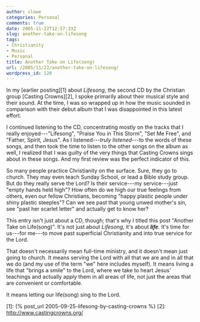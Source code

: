 ```yaml
---
author: slowe
categories: Personal
comments: true
date: 2005-11-22T12:57:33Z
slug: another-take-on-lifesong
tags:
- Christianity
- Music
- Personal
title: Another Take on Life(song)
url: /2005/11/22/another-take-on-lifesong/
wordpress_id: 120
---
```


In my [earlier posting][1] about _Lifesong_, the second CD by the Christian group [Casting Crowns][2], I spoke primarily about their musical style and their sound. At the time, I was so wrapped up in how the music sounded in comparison with their debut album that I was disappointed in this latest effort.

I continued listening to the CD, concentrating mostly on the tracks that I really enjoyed---"Lifesong", "Praise You in This Storm", "Set Me Free", and "Father, Spirit, Jesus". As I listened---_truly listened_---to the words of these songs, and then took the time to listen to the other songs on the album as well, I realized that I was guilty of the very things that Casting Crowns sings about in these songs. And my first review was the perfect indicator of this.

So many people practice Christianity on the surface. Sure, they go to church. They may even teach Sunday School, or lead a Bible study group. But do they really serve the Lord? Is their service---my service---just "empty hands held high"? How often do we high our true feelings from others, even our fellow Christians, becoming "happy plastic people under shiny plastic steeples"? Can we see past that young unwed mother's sin, see "past her scarlet letter" and actually get to know her?

This entry isn't just about a CD, though; that's why I titled this post "Another Take on Life(song)". It's not just about _Lifesong_, it's about _**life**_. It's time for us---for me---to move past superficial Christianity and into true service for the Lord.

That doesn't necessarily mean full-time ministry, and it doesn't mean just going to church. It means serving the Lord with all that we are and in all that we do (and my use of the term "we" here includes myself). It means living a life that "brings a smile" to the Lord, where we take to heart Jesus' teachings and actually apply them in all areas of life, not just the areas that are convenient or comfortable.

It means letting our life(song) sing to the Lord.

[1]: {% post_url 2005-09-25-lifesong-by-casting-crowns %}
[2]: http://www.castingcrowns.org/
